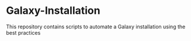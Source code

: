 # Galaxy-Installation
This repository contains scripts to automate a Galaxy installation using the best practices
